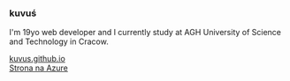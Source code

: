 ### kuvuś

I'm 19yo web developer and I currently study at AGH University of Science and Technology in Cracow.

[kuvus.github.io](https://kuvus.github.io/)  
[Strona na Azure](https://jmaciol1.z28.web.core.windows.net/)
